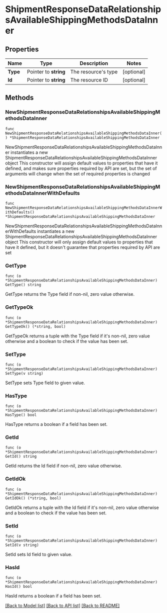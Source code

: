 # ShipmentResponseDataRelationshipsAvailableShippingMethodsDataInner

## Properties

Name | Type | Description | Notes
------------ | ------------- | ------------- | -------------
**Type** | Pointer to **string** | The resource&#39;s type | [optional] 
**Id** | Pointer to **string** | The resource ID | [optional] 

## Methods

### NewShipmentResponseDataRelationshipsAvailableShippingMethodsDataInner

`func NewShipmentResponseDataRelationshipsAvailableShippingMethodsDataInner() *ShipmentResponseDataRelationshipsAvailableShippingMethodsDataInner`

NewShipmentResponseDataRelationshipsAvailableShippingMethodsDataInner instantiates a new ShipmentResponseDataRelationshipsAvailableShippingMethodsDataInner object
This constructor will assign default values to properties that have it defined,
and makes sure properties required by API are set, but the set of arguments
will change when the set of required properties is changed

### NewShipmentResponseDataRelationshipsAvailableShippingMethodsDataInnerWithDefaults

`func NewShipmentResponseDataRelationshipsAvailableShippingMethodsDataInnerWithDefaults() *ShipmentResponseDataRelationshipsAvailableShippingMethodsDataInner`

NewShipmentResponseDataRelationshipsAvailableShippingMethodsDataInnerWithDefaults instantiates a new ShipmentResponseDataRelationshipsAvailableShippingMethodsDataInner object
This constructor will only assign default values to properties that have it defined,
but it doesn't guarantee that properties required by API are set

### GetType

`func (o *ShipmentResponseDataRelationshipsAvailableShippingMethodsDataInner) GetType() string`

GetType returns the Type field if non-nil, zero value otherwise.

### GetTypeOk

`func (o *ShipmentResponseDataRelationshipsAvailableShippingMethodsDataInner) GetTypeOk() (*string, bool)`

GetTypeOk returns a tuple with the Type field if it's non-nil, zero value otherwise
and a boolean to check if the value has been set.

### SetType

`func (o *ShipmentResponseDataRelationshipsAvailableShippingMethodsDataInner) SetType(v string)`

SetType sets Type field to given value.

### HasType

`func (o *ShipmentResponseDataRelationshipsAvailableShippingMethodsDataInner) HasType() bool`

HasType returns a boolean if a field has been set.

### GetId

`func (o *ShipmentResponseDataRelationshipsAvailableShippingMethodsDataInner) GetId() string`

GetId returns the Id field if non-nil, zero value otherwise.

### GetIdOk

`func (o *ShipmentResponseDataRelationshipsAvailableShippingMethodsDataInner) GetIdOk() (*string, bool)`

GetIdOk returns a tuple with the Id field if it's non-nil, zero value otherwise
and a boolean to check if the value has been set.

### SetId

`func (o *ShipmentResponseDataRelationshipsAvailableShippingMethodsDataInner) SetId(v string)`

SetId sets Id field to given value.

### HasId

`func (o *ShipmentResponseDataRelationshipsAvailableShippingMethodsDataInner) HasId() bool`

HasId returns a boolean if a field has been set.


[[Back to Model list]](../README.md#documentation-for-models) [[Back to API list]](../README.md#documentation-for-api-endpoints) [[Back to README]](../README.md)



